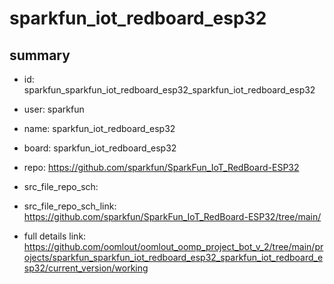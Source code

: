 # sparkfun_iot_redboard_esp32
 
## summary 
* id: sparkfun_sparkfun_iot_redboard_esp32_sparkfun_iot_redboard_esp32
* user: sparkfun
* name: sparkfun_iot_redboard_esp32
* board: sparkfun_iot_redboard_esp32
* repo: https://github.com/sparkfun/SparkFun_IoT_RedBoard-ESP32



* src_file_repo_sch: 
* src_file_repo_sch_link: https://github.com/sparkfun/SparkFun_IoT_RedBoard-ESP32/tree/main/
* full details link: https://github.com/oomlout/oomlout_oomp_project_bot_v_2/tree/main/projects/sparkfun_sparkfun_iot_redboard_esp32_sparkfun_iot_redboard_esp32/current_version/working  







